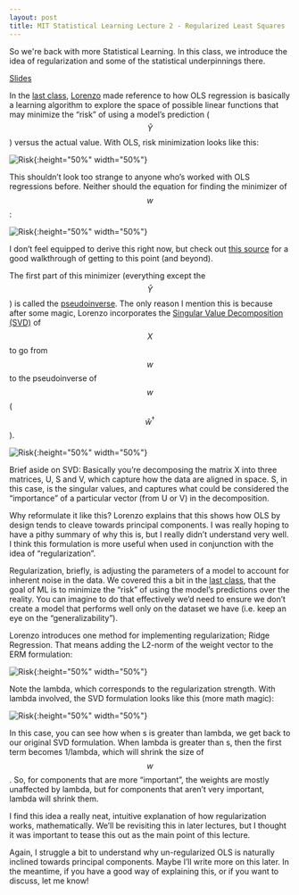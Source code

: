 ```yaml
---
layout: post
title: MIT Statistical Learning Lecture 2 - Regularized Least Squares
---
```


So we're back with more Statistical Learning.  In this class, we introduce the idea of regularization and some of the statistical underpinnings there.

[Slides](http://www.mit.edu/~9.520/fall19/slides/Class03_RLS.pdf)

In the [last class](https://bpben.github.io/2019/09/25/stat_learning_lecture1/), [Lorenzo](https://cbmm.mit.edu/about/people/rosasco) made reference to how OLS regression is basically a learning algorithm to explore the space of possible linear functions that may minimize the “risk” of using a model’s prediction ($$ \hat{Y} $$) versus the actual value.  With OLS, risk minimization looks like this:

![Risk]({{site.url}}/assets/stat_learning/lecture2_1.png){:height="50%" width="50%"}

This shouldn’t look too strange to anyone who’s worked with OLS regressions before.  Neither should the equation for finding the minimizer of $$ w $$:

![Risk]({{site.url}}/assets/stat_learning/lecture2_3.png){:height="50%" width="50%"}

I don’t feel equipped to derive this right now, but check out [this source](http://statweb.stanford.edu/~owen/courses/305-1415/ch2.pdf) for a good walkthrough of getting to this point (and beyond).

The first part of this minimizer (everything except the $$ \hat{Y} $$) is called the [pseudoinverse](https://en.wikipedia.org/wiki/Moore%E2%80%93Penrose_inverse).  The only reason I mention this is because after some magic, Lorenzo incorporates the [Singular Value Decomposition (SVD)](https://en.wikipedia.org/wiki/Singular_value_decomposition) of $$ X $$ to go from $$ w $$ to the pseudoinverse of $$ w $$ ($$ \hat{w}^\dagger $$).  

![Risk]({{site.url}}/assets/stat_learning/lecture2_3.png){:height="50%" width="50%"}

Brief aside on SVD: Basically you’re decomposing the matrix X into three matrices, U, S and V, which capture how the data are aligned in space.  S, in this case, is the singular values, and captures what could be considered the “importance” of a particular vector (from U or V) in the decomposition.  

Why reformulate it like this? Lorenzo explains that this shows how OLS by design tends to cleave towards principal components.  I was really hoping to have a pithy summary of why this is, but I really didn’t understand very well.  I think this formulation is more useful when used in conjunction with the idea of “regularization”.

Regularization, briefly, is adjusting the parameters of a model to account for inherent noise in the data.  We covered this a bit in the [last class](https://bpben.github.io/2019/09/25/stat_learning_lecture1/), that the goal of ML is to minimize the “risk” of using the model’s predictions over the reality.  You can imagine to do that effectively we’d need to ensure we don’t create a model that performs well only on the dataset we have (i.e. keep an eye on the “generalizability”).

Lorenzo introduces one method for implementing regularization; Ridge Regression.  That means adding the L2-norm of the weight vector to the ERM formulation:

![Risk]({{site.url}}/assets/stat_learning/lecture2_4.png){:height="50%" width="50%"}

Note the lambda, which corresponds to the regularization strength.  With lambda involved, the SVD formulation looks like this (more math magic):

![Risk]({{site.url}}/assets/stat_learning/lecture2_5.png){:height="50%" width="50%"}

In this case, you can see how when s is greater than lambda, we get back to our original SVD formulation.  When lambda is greater than s, then the first term becomes 1/lambda, which will shrink the size of $$ w $$.  So, for components that are more “important”, the weights are mostly unaffected by lambda, but for components that aren’t very important, lambda will shrink them.

I find this idea a really neat, intuitive explanation of how regularization works, mathematically.  We’ll be revisiting this in later lectures, but I thought it was important to tease this out as the main point of this lecture.

Again, I struggle a bit to understand why un-regularized OLS is naturally inclined towards principal components.  Maybe I’ll write more on this later.  In the meantime, if you have a good way of explaining this, or if you want to discuss, let me know!